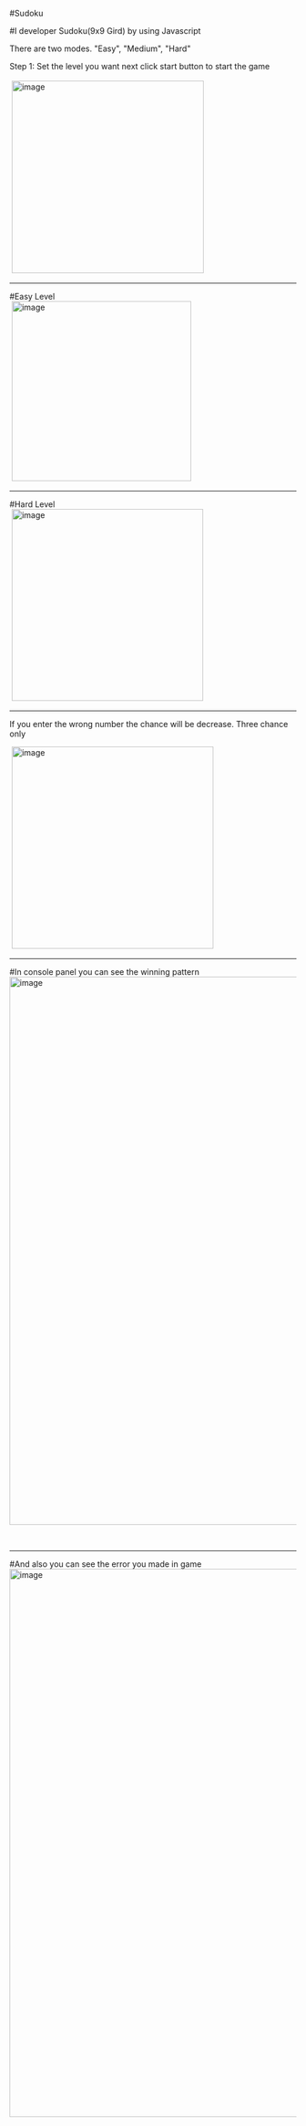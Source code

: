 #Sudoku

#I developer Sudoku(9x9 Gird) by using Javascript

There are two modes.
"Easy", "Medium", "Hard"

Step 1:
Set the level you want
next click start button to start the game
<br>
<br>
<img>
<img width="337" alt="image" src="https://github.com/senthilkumar909542/Sudoku/assets/56290175/ac6706d7-fce4-47ce-9f0a-b92fd3735842">
</img>
<br>
<hr>
#Easy Level
<br>
<img>
<img width="315" alt="image" src="https://github.com/senthilkumar909542/Sudoku/assets/56290175/99bac4e5-0c36-4f25-b41d-be14d3000b3d">
</img>
<br>
<hr>
#Hard Level
<br>
<img>
<img width="336" alt="image" src="https://github.com/senthilkumar909542/Sudoku/assets/56290175/db20c858-b8a9-4fd9-bd28-79cfb8584420">
</img>
<br>
<hr>

If you enter the wrong number the chance will be decrease.
Three chance only

<img>

<img width="354" alt="image" src="https://github.com/senthilkumar909542/Sudoku/assets/56290175/782afd68-cee6-4b02-b570-659dab896a19">


</img>
<br>
<hr>

#In console panel you can see the winning pattern
<br>
<img>
<img width="960" alt="image" src="https://github.com/senthilkumar909542/Sudoku/assets/56290175/11453769-8082-4d77-b216-e77819f4c0ba">


</img>
<br>
<hr>
#And also you can see the error you made in game
<br>
<img>


<img width="960" alt="image" src="https://github.com/senthilkumar909542/Sudoku/assets/56290175/4b1dc860-1d06-406c-922b-b865492ae247">

</img>
